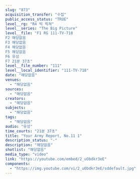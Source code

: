 ```yaml
---
slug: "873"
acquisition_transfer: "수집"
public_access_status: "TRUE"
level__rg: "R4 빅 픽쳐"
level__series: "The Big Picture"
level__file: "F1 RG 111-TV-718
F2 해당없음
F3 해당없음
F4 해당없음
F5 해당없음
F6 유성
F7 21분 37초"
level__file_number: "111"
level__local_identifier: "111-TV-718"
date: "해당없음"
venues: 
  - "해당없음"
sources: 
  - "해당없음"
creators: 
  - "해당없음"
subjects: 
  - "해당없음"
tags: 
  - "해당없음"
audio: "유성"
time_courts: "21분 37초"
title: "Your Army Report, No.11 1"
description_status: "-"
description: "해당없음"
shotlist: "해당없음"
media_type: "video"
link: "https://youtube.com/embed/2_uObdkr3eE"
components: 
  - "https://img.youtube.com/vi/2_uObdkr3eE/sddefault.jpg"
---
```

